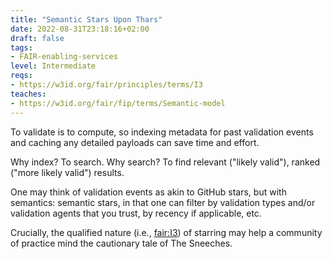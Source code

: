 ```yaml
---
title: "Semantic Stars Upon Thars"
date: 2022-08-31T23:18:16+02:00
draft: false
tags:
- FAIR-enabling-services
level: Intermediate
reqs:
- https://w3id.org/fair/principles/terms/I3
teaches:
- https://w3id.org/fair/fip/terms/Semantic-model
---
```


To validate is to compute, so indexing metadata for past validation events and caching any
detailed payloads can save time and effort.

Why index? To search. Why search? To find relevant ("likely valid"), ranked ("more likely valid")
results.

One may think of validation events as akin to GitHub stars, but with semantics: semantic stars, in
that one can filter by validation types and/or validation agents that you trust, by recency if
applicable, etc.

Crucially, the qualified nature (i.e., <a href="https://w3id.org/fair/principles/terms/I3">fair:I3</a>) of starring may help a community of practice mind the
cautionary tale of The Sneeches.